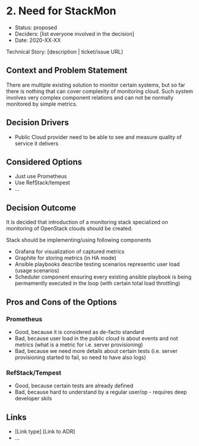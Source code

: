 # 2. Need for StackMon

* Status: proposed
* Deciders: [list everyone involved in the decision] <!-- optional -->
* Date: 2020-XX-XX

Technical Story: [description | ticket/issue URL] <!-- optional -->

## Context and Problem Statement

There are multiple existing solution to monitor certain systems, but so far there 
is nothing that can cover complexity of monitoring cloud. Such system involves very
complex component relations and can not be normally monitored by simple metrics.

## Decision Drivers <!-- optional -->

* Public Cloud provider need to be able to see and measure quality of service it delivers

## Considered Options

* Just use Prometheus
* Use RefStack/tempest
* ...

## Decision Outcome

It is decided that introduction of a monitoring stack specialized on monitoring of OpenStack clouds should be created.

Stack should be implementing/using following components

* Grafana for visualization of captured metrics
* Graphite for storing metrics (in HA mode)
* Ansible playbooks describe testing scenarios representic user load (usage scenarios)
* Scheduler component ensuring every existing ansible playbook is being permamently executed in the loop (with certain total load throttling)


## Pros and Cons of the Options

### Prometheus

* Good, because it is considered as de-facto standard
* Bad, because user load in the public cloud is about events and not metrics (what is a metric for i.e. server provisioning)
* Bad, because we need more details about certain tests (i.e. server provisioning started to fail, so need to have also logs)

### RefStack/Tempest

* Good, because certain tests are already defined
* Bad, because hard to understand by a regular user/op - requires deep developer skils


## Links <!-- optional -->

* [Link type] [Link to ADR] <!-- example: Refined by [ADR-0005](0005-example.md) -->
* … <!-- numbers of links can vary -->
